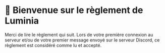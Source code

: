 # 👋 Bienvenue sur le règlement de Luminia

Merci de lire le règlement qui suit. Lors de votre première connexion au serveur et/ou de votre premier message envoyé sur le serveur Discord, ce règlement est considéré comme lu et accepté.
